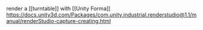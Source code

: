 render a [[turntable]] with [[Unity Forma]]
https://docs.unity3d.com/Packages/com.unity.industrial.renderstudio@1.1/manual/renderStudio-capture-creating.html
